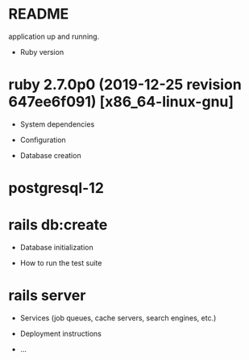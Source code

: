 # README
application up and running.

* Ruby version
# ruby 2.7.0p0 (2019-12-25 revision 647ee6f091) [x86_64-linux-gnu]

* System dependencies

* Configuration

* Database creation
# postgresql-12
# rails db:create

* Database initialization

* How to run the test suite
# rails server

* Services (job queues, cache servers, search engines, etc.)

* Deployment instructions

* ...
